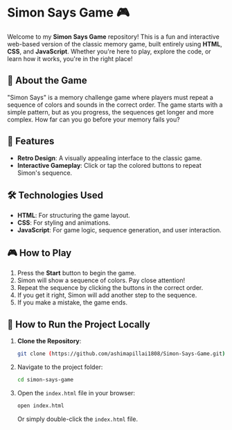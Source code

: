 

# Simon Says Game 🎮

Welcome to my **Simon Says Game** repository! This is a fun and interactive web-based version of the classic memory game, built entirely using **HTML**, **CSS**, and **JavaScript**. Whether you're here to play, explore the code, or learn how it works, you're in the right place!

## 🎯 **About the Game**

"Simon Says" is a memory challenge game where players must repeat a sequence of colors and sounds in the correct order. The game starts with a simple pattern, but as you progress, the sequences get longer and more complex. How far can you go before your memory fails you?



## 🚀 **Features**

- **Retro Design**: A visually appealing interface  to the classic game.
- **Interactive Gameplay**: Click or tap the colored buttons to repeat Simon's sequence.


## 🛠️ **Technologies Used**

- **HTML**: For structuring the game layout.
- **CSS**: For styling and animations.
- **JavaScript**: For game logic, sequence generation, and user interaction.


## 🎮 **How to Play**

1. Press the **Start** button to begin the game.
2. Simon will show a sequence of colors. Pay close attention!
3. Repeat the sequence by clicking the buttons in the correct order.
4. If you get it right, Simon will add another step to the sequence.
5. If you make a mistake, the game ends. 



## 📂 **How to Run the Project Locally**

1. **Clone the Repository**:
   ```bash
   git clone (https://github.com/ashimapillai1808/Simon-Says-Game.git)
   ```
2. Navigate to the project folder:
   ```bash
   cd simon-says-game
   ```
3. Open the `index.html` file in your browser:
   ```bash
   open index.html
   ```
   Or simply double-click the `index.html` file.

